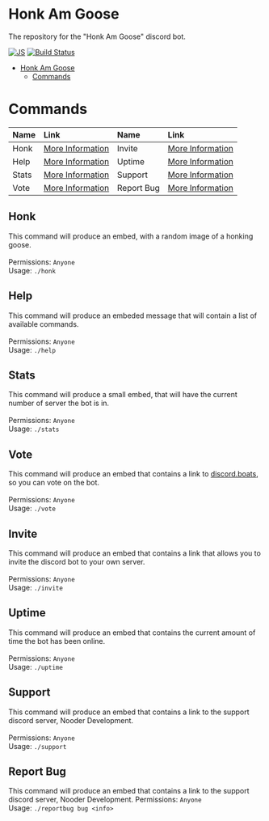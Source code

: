 # Honk Am Goose
The repository for the "Honk Am Goose" discord bot.

[![JS](https://img.shields.io/badge/node.js%20-%2343853D.svg?&style=for-the-badge&logo=node.js&logoColor=white)](https://en.wikipedia.org/wiki/JavaScript) [![Build Status](https://img.shields.io/badge/build-passing-%2343853D?style=for-the-badge&logo=node.js)](https://github.com/NooderDiscord/HonkAmGoose) 


- [Honk Am Goose](#honk-am-goose)
  - [Commands](#commands)

# Commands

Name|Link|Name|Link
:---|:---|:---|:---
Honk|[More Information](#honk)|Invite|[More Information](#invite)
Help|[More Information](#help)|Uptime|[More Information](#uptime)
Stats|[More Information](#stats)|Support|[More Information](#support)
Vote|[More Information](#vote)|Report Bug|[More Information](#report-bug)



## Honk
This command will produce an embed, with a random image of a honking goose.<br/><br/>
Permissions: `Anyone`<br/>
Usage: `./honk`
## Help
This command will produce an embeded message that will contain a list of available commands.<br/><br/>
Permissions: `Anyone`<br/>
Usage: `./help`
## Stats
This command will produce a small embed, that will have the current number of server the bot is in.<br/><br/>
Permissions: `Anyone`<br/>
Usage: `./stats`
## Vote
This command will produce an embed that contains a link to [discord.boats](https://discord.boats/), so you can vote on the bot.<br/><br/>
Permissions: `Anyone`<br/>
Usage: `./vote`
## Invite
This command will produce an embed that contains a link that allows you to invite the discord bot to your own server.<br/><br/>
Permissions: `Anyone`<br/>
Usage: `./invite`
## Uptime
This command will produce an embed that contains the current amount of time the bot has been online.<br/><br/>
Permissions: `Anyone`<br/>
Usage: `./uptime`
## Support
This command will produce an embed that contains a link to the support discord server, Nooder Development.<br/><br/>
Permissions: `Anyone`<br/>
Usage: `./support`
## Report Bug
This command will produce an embed that contains a link to the support discord server, Nooder Development.
Permissions: `Anyone`<br/>
Usage: `./reportbug bug <info>`
